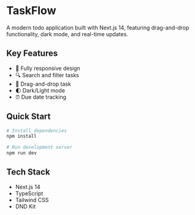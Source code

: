 # TaskFlow

A modern todo application built with Next.js 14, featuring drag-and-drop functionality, dark mode, and real-time updates.

## Key Features

- 📱 Fully responsive design
- 🔍 Search and filter tasks
- 🎯 Drag-and-drop task
- 🌓 Dark/Light mode
- ⏰ Due date tracking

## Quick Start

```bash
# Install dependencies
npm install

# Run development server
npm run dev
```

## Tech Stack

- Next.js 14
- TypeScript
- Tailwind CSS
- DND Kit
